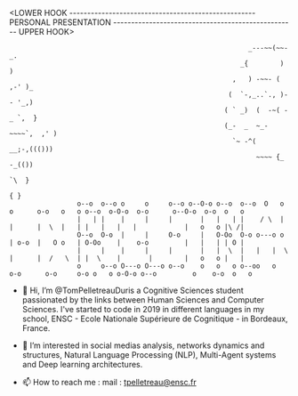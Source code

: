 <LOWER HOOK ---------------------------------------------------- PERSONAL PRESENTATION --------------------------------------------------- UPPER HOOK>

                                                                _---~~(~~-_.
                                                              _{        )   )
                                                            ,   ) -~~- ( ,-' )_
                                                           (  `-,_..`., )-- '_,)
                                                          ( ` _)  (  -~( -_ `,  }
                                                          (_-  _  ~_-~~~~`,  ,' )
                                                            `~ -^(    __;-,((()))
                                                                  ~~~~ {_ -_(())
                                                                         `\  }
                                                                           { }    
                     o--o  o--o o     o     o--o o--O-o o--o  o--o  O   o   o      o-o   o   o o--o  o-O-o  o-o      o--O-o  o-o  o   o
                     |   | |    |     |     |       |   |   | |    / \  |   |      |  \  |   | |   |   |   |            |   o   o |\ /|
                     O--o  O-o  |     |     O-o     |   O-Oo  O-o o---o o   | o-o  |   O o   | O-Oo    |    o-o         |   |   | | O |
                     |     |    |     |     |       |   |  \  |   |   |  \  |      |  /   \  | |  \    |       |        |   o   o |   |
                     o     o--o O---o O---o o--o    o   o   o o--oo   o   o-o      o-o     o-o o   o o-O-o o--o         o    o-o  o   o


- 👋 Hi, I’m @TomPelletreauDuris a Cognitive Sciences student passionated by the links between Human Sciences and Computer Sciences.
I've started to code in 2019 in different languages in my school, ENSC - Ecole Nationale Supérieure de Cognitique - in Bordeaux, France.

- 👀 I’m interested in social medias analysis, networks dynamics and structures, Natural Language Processing (NLP), Multi-Agent systems and Deep learning architectures.

- 📫 How to reach me :
mail : tpelletreau@ensc.fr
